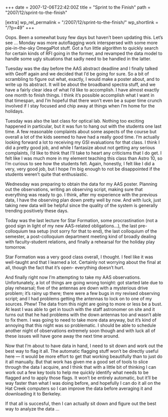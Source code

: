 +++
date = 2007-12-06T22:42:00Z
title = "Sprint to the Finish"
path = "2007/12/sprint-to-the-finish"

[extra]
wp_rel_permalink = "/2007/12/sprint-to-the-finish/"
wp_shortlink = "/?p=49"
+++

Oops. Been a somewhat busy few days but haven’t been updating this. Let’s see
… Monday was more autoflagging work interspersed with some more pie-in-the-sky
OmegaPlot stuff. Got a fun little algorithm to quickly search for certain
kinds of RFI going in the former, and revamped the data model to handle some
ugly situations that sadly need to be handled in the latter.

Tuesday was the day before the AAS abstract deadline and I finally talked with
Geoff again and we decided that I’d be going for sure. So a bit of scrambling
to figure out what, exactly, I would make a poster about, and to write up its
abstract. It will be about the broadband spectra stuff, and we have a fairly
clear idea of what I’d like to accomplish. I have almost exactly one month to
finish things. I think it’s possible accomplish what I want in that timespan,
and I’m hopeful that there won’t even be a super time crunch involved if I
stay focused and chip away at things when I’m home for the holidays.

Tuesday was also the last class for optical lab. Nothing too exciting happened
in particular, but it was fun to hang out with the students one last time. A
few reasonable complaints about some aspects of the course but overall a lot
of the kids seemed to have had a really good time. I’m actually looking
forward a lot to receiving my GSI evaluations for that class. I think I did a
pretty good job, and while I fantasize about not getting any serious
complaints, I’d like to think that I’ll take to heart any criticisms that I do
get. I felt like I was much more in my element teaching this class than
Astro 10, so I’m curious to see how the students felt. Again, honestly, I felt
like I did a very, very good job, but I hope I’m big enough to not be
disappointed if the students weren’t quite that enthusiastic.

Wednesday was preparing to obtain the data for my AAS poster. Planning out the
observations, writing an observing script, making sure that everything was
ready to go. I think, after my experience with the previous data, I have the
observing plan down pretty well by now. And with luck, just taking new data
will be helpful since the quality of the system is generally trending
positively these days.

Today was the last lecture for Star Formation, some procrastination (not a
good sign in light of my new AAS-related obligations…), the last
pre-colloquium tea setup (not sorry for that to end), the last colloquium of
the semester, a post-colloquium department meeting kind of broadly dealing
with faculty-student relations, and finally a rehearsal for the holiday play
tomorrow.

Star Formation was a very good class overall, I thought. I feel like it was
well-taught and that I learned a lot. Certainly not worrying about the final
at all, though the fact that it’s open- everything doesn’t hurt.

And finally right now I’m attempting to take my AAS observations.
Unfortunately, a lot of things are going wrong tonight: got started late due
to play rehearsal; five of the antennas are down with a mysterious drive
problem; it’s rainy up there; there were a few bugs in my revised observing
script; and I had problems getting the antennas to lock on to one of my
sources. Phew! The data from this night are going to more or less be a bust.
At least I was able to get in touch with the staff astronomer on site and it
turns out that he had problems with the down antennas too and wasn’t able to
fix them. I was going to need to take more data anyway, but it’s kind of
annoying that this night was so problematic. I should be able to schedule
another night of observations extremely soon though and with luck all of these
issues will have gone away the next time around.

Now that I’m about to have data in hand, I need to sit down and work out the
best way to flag it all. The automatic flagging stuff won’t be directly useful
here — it would be more effort to get that working beautifully than to just do
it all manually. But that work has given me a good set of tools to slice
through the data I acquire, and I think that with a little bit of thinking I
can work out a few key tools to help me quickly identify what needs to be
flagged and to apply those flags. It won’t be entirely automatic, but it’ll be
way faster than what I was doing before, and hopefully I can do it all on the
Hat Creek computers so I can improve the data before averaging it and
downloading it to Berkeley.

If that all is succesful, then I can actually sit down and figure out the best
way to analyze the data …

